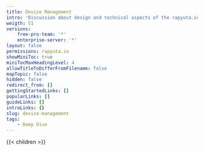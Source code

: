 ```yaml
---
title: Device Management
intro: 'Discussion about design and technical aspects of the rapyuta.io platform. Detailed information about features, use-cases and best practices'
weigth: 51
versions:
    free-pro-team: '*'
    enterprise-server: '*'
layout: false
permissions: rapyuta.io
showMiniToc: true
miniTocMaxHeadingLevel: 4
allowTitleToDifferFromFilename: false
mapTopic: false
hidden: false
redirect_from: []
gettingStartedLinks: []
popularLinks: []
guideLinks: []
introLinks: {}
slug: device-management
tags:
    - Deep Dive
---
```


{{< children >}}
